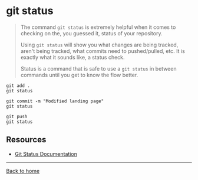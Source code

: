 # git status
>The command `git status` is extremely helpful when it comes to checking on the, you guessed it, status of your repository.
>
>Using `git status` will show you what changes are being tracked, aren't being tracked, what commits need to pushed/pulled, etc.
>It is exactly what it sounds like, a status check.
>
>Status is a command that is safe to use a `git status` in between commands until you get to know the flow better.
```
git add .
git status

git commit -m "Modified landing page"
git status

git push
git status
```
>
## Resources
- [Git Status Documentation](https://git-scm.com/docs/git-status)
---
[Back to home](../readme.md)